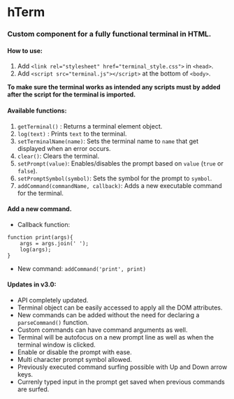 # hTerm

### Custom component for a fully functional terminal in HTML.

#### How to use:

1. Add `<link rel="stylesheet" href="terminal_style.css">` in `<head>`.
2. Add `<script src="terminal.js"></script>` at the bottom of `<body>`.

**To make sure the terminal works as intended any scripts must by added after the script for the terminal is imported.**

#### Available functions:

1. `getTerminal()` : Returns a terminal element object.
2. `log(text)` : Prints `text` to the terminal.
3. `setTerminalName(name)`: Sets the terminal name to `name` that get displayed when an error occurs.
4. `clear()`: Clears the terminal.
5. `setPrompt(value)`: Enables/disables the prompt based on `value` (`true` or `false`).
6. `setPromptSymbol(symbol)`: Sets the symbol for the prompt to `symbol`.
7. `addCommand(commandName, callback)`: Adds a new executable command for the terminal.

#### Add a new command.

- Callback function:

```
function print(args){
    args = args.join(' ');
    log(args);
}
```

- New command:
  `addCommand('print', print)`

#### Updates in v3.0:

- API completely updated.
- Terminal object can be easily accessed to apply all the DOM attributes.
- New commands can be added without the need for declaring a `parseCommand()` function.
- Custom commands can have command arguments as well.
- Terminal will be autofocus on a new prompt line as well as when the terminal window is clicked.
- Enable or disable the prompt with ease.
- Multi character prompt symbol allowed.
- Previously executed command surfing possible with Up and Down arrow keys.
- Currenly typed input in the prompt get saved when previous commands are surfed.
